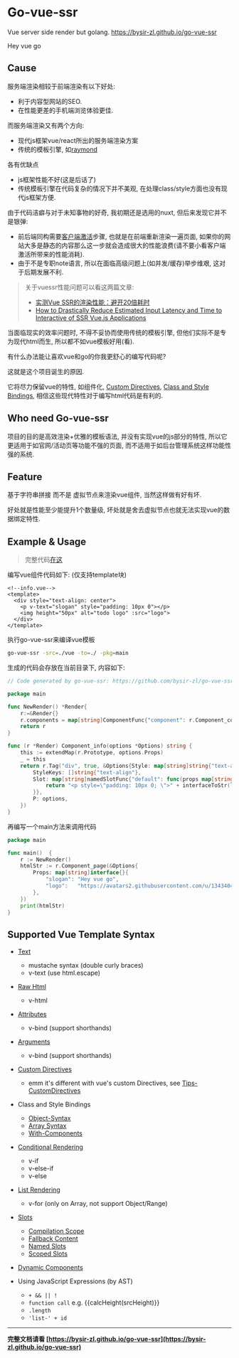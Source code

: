 # Go-vue-ssr
Vue server side render but golang. https://bysir-zl.github.io/go-vue-ssr

Hey vue go
## Cause
服务端渲染相较于前端渲染有以下好处:
- 利于内容型网站的SEO.
- 在性能更差的手机端浏览体验更佳.

而服务端渲染又有两个方向:
- 现代js框架vue/react所出的服务端渲染方案
- 传统的模板引擎, 如[raymond](https://github.com/aymerick/raymond)

各有优缺点
- js框架性能不好(这是后话了)
- 传统模板引擎在代码复杂的情况下并不美观, 在处理class/style方面也没有现代js框架方便.

由于代码洁癖与对于未知事物的好奇, 我初期还是选用的nuxt, 但后来发现它并不是银弹:
- 前后端同构需要[客户端激活](https://ssr.vuejs.org/zh/guide/hydration.html)步骤, 也就是在前端重新渲染一遍页面, 如果你的网站大多是静态的内容那么这一步就会造成很大的性能浪费(请不要小看客户端激活所带来的性能消耗).
- 由于不是专职note语言, 所以在面临高级问题上(如并发/缓存)举步维艰, 这对于后期发展不利.

> 关于vuessr性能问题可以看这两篇文章:
> - [实测Vue SSR的渲染性能：避开20倍耗时](https://mp.weixin.qq.com/s?__biz=MzUxMzcxMzE5Ng==&mid=2247485601&amp;idx=1&amp;sn=97a45254a771d13789faed81316b465a&source=41#wechat_redirect)
> - [How to Drastically Reduce Estimated Input Latency and Time to Interactive of SSR Vue.js Applications](https://markus.oberlehner.net/blog/how-to-drastically-reduce-estimated-input-latency-and-time-to-interactive-of-ssr-vue-applications/)

当面临现实的效率问题时, 不得不妥协而使用传统的模板引擎, 但他们实际不是专为现代html而生, 所以都不如vue模板好用(看).

有什么办法能让喜欢vue和go的你我更舒心的编写代码呢?

这就是这个项目诞生的原因.

它将尽力保留vue的特性, 如组件化, [Custom Directives](https://vuejs.org/v2/guide/custom-directive.html), [Class and Style Bindings](https://vuejs.org/v2/guide/class-and-style.html), 相信这些现代特性对于编写html代码是有利的.

## Who need Go-vue-ssr
项目的目的是高效渲染+优雅的模板语法, 并没有实现vue的js部分的特性,
所以它更适用于如官网/活动页等功能不强的页面, 而不适用于如后台管理系统这样功能性强的系统.

## Feature
基于字符串拼接 而不是 虚拟节点来渲染vue组件, 当然这样做有好有坏.

好处就是性能至少能提升1个数量级, 坏处就是舍去虚拟节点也就无法实现vue的数据绑定特性.

## Example & Usage
> 完整代码[在这](https://github.com/bysir-zl/go-vue-ssr/tree/master/example/helloworld)

编写vue组件代码如下: (仅支持template块)
```vue
<!--info.vue-->
<template>
  <div style="text-align: center">
    <p v-text="slogan" style="padding: 10px 0"></p>
    <img height="50px" alt="todo logo" :src="logo">
  </div>
</template>
```
执行go-vue-ssr来编译vue模板
```sh
go-vue-ssr -src=./vue -to=./ -pkg=main
```
生成的代码会存放在当前目录下, 内容如下:
```go
// Code generated by go-vue-ssr: https://github.com/bysir-zl/go-vue-ssr

package main

func NewRender() *Render{
    r:=&Render{}
    r.components = map[string]ComponentFunc{"component": r.Component_component,"info": r.Component_info,"slot": r.Component_slot,}
    return r
}

func (r *Render) Component_info(options *Options) string {
	this := extendMap(r.Prototype, options.Props)
	_ = this
	return r.Tag("div", true, &Options{Style: map[string]string{"text-align": "center"},
		StyleKeys: []string{"text-align"},
		Slot: map[string]namedSlotFunc{"default": func(props map[string]interface{}) string {
			return "<p style=\"padding: 10px 0; \">" + interfaceToStr(lookInterface(this, "slogan"), true) + "</p><img" + mixinAttr(nil, map[string]string{"alt": "todo logo", "height": "50px"}, map[string]interface{}{"src": lookInterface(this, "logo")}) + "></img>"
		}},
		P: options,
	})
}
```

再编写一个main方法来调用代码
```go
package main

func main()  {
    r := NewRender()
    htmlStr := r.Component_page(&Options{
    	Props: map[string]interface{}{
    		"slogan": "Hey vue go",
    		"logo":   "https://avatars2.githubusercontent.com/u/13434040?s=88&v=4",
    	},
    })
    print(htmlStr)
}
```

## Supported Vue Template Syntax
- [Text](https://vuejs.org/v2/guide/syntax.html#Text)
  - mustache syntax (double curly braces)
  - v-text (use html.escape)
- [Raw Html](https://vuejs.org/v2/guide/syntax.html#Raw-HTML)
  - v-html
- [Attributes](https://vuejs.org/v2/guide/syntax.html#Attributes)
  - v-bind (support shorthands)
- [Arguments](https://vuejs.org/v2/guide/syntax.html#Attributes)
  - v-bind (support shorthands)
- [Custom Directives](https://vuejs.org/v2/guide/custom-directive.html)
  - emm it's different with vue's custom Directives, see [Tips-CustomDirectives](docs/tips.md#CustomDirectives)
- Class and Style Bindings
  - [Object-Syntax](https://vuejs.org/v2/guide/class-and-style.html#Object-Syntax)
  - [Array Syntax](https://vuejs.org/v2/guide/class-and-style.html#Array-Syntax)
  - [With-Components](https://vuejs.org/v2/guide/class-and-style.html#With-Components)
- [Conditional Rendering](https://vuejs.org/v2/guide/conditional.html)
  - v-if
  - v-else-if
  - v-else
- [List Rendering](https://vuejs.org/v2/guide/list.html)
  - v-for (only on Array, not support Object/Range)
- [Slots](https://vuejs.org/v2/guide/components-slots.html)
  - [Compilation Scope](https://vuejs.org/v2/guide/components-slots.html#Compilation-Scope)
  - [Fallback Content](https://vuejs.org/v2/guide/components-slots.html#Fallback-Content)
  - [Named Slots](https://vuejs.org/v2/guide/components-slots.html#Named-Slots)
  - [Scoped Slots](https://vuejs.org/v2/guide/components-slots.html#Scoped-Slots)
- [Dynamic Components](https://vuejs.org/v2/guide/components-dynamic-async.html)

- Using JavaScript Expressions (by AST)
  - `+ && || !`
  - `function call` e.g. {{calcHeight(srcHeight)}}
  - `.length`
  - `'list-' + id`

------

**完整文档请看 [https://bysir-zl.github.io/go-vue-ssr](https://bysir-zl.github.io/go-vue-ssr)**
